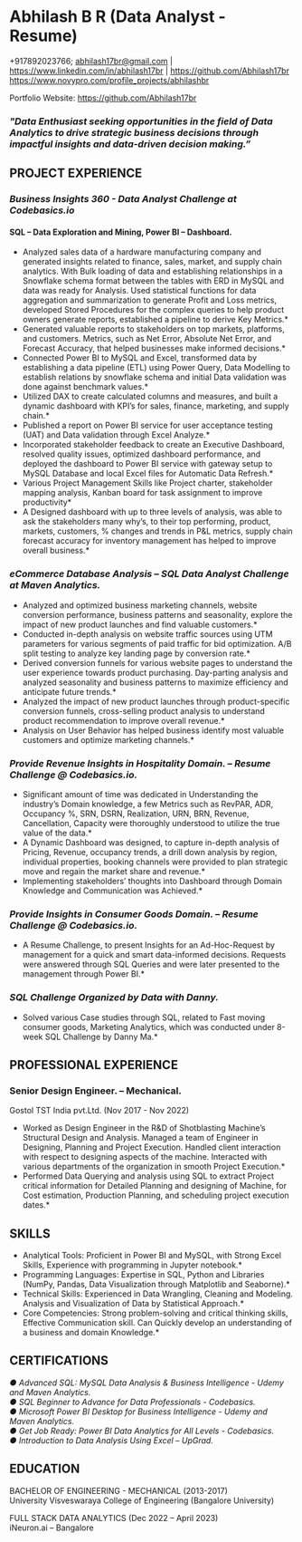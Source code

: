 # Abhilash B R (Data Analyst - Resume)

+917892023766; abhilash17br@gmail.com | https://www.linkedin.com/in/abhilash17br | https://github.com/Abhilash17br
https://www.novypro.com/profile_projects/abhilashbr 

Portfolio Website: https://github.com/Abhilash17br

### *"Data Enthusiast seeking opportunities in the field of Data Analytics to drive strategic business decisions through impactful    insights and data-driven decision making.”*

## PROJECT EXPERIENCE 
### *Business Insights 360 - Data Analyst Challenge at Codebasics.io*
#### SQL – Data Exploration and Mining, Power BI – Dashboard.	 	 	 	 	 	 	 	           
* Analyzed sales data of a hardware manufacturing company and generated insights related to finance, sales, market, and supply chain analytics. With Bulk loading of data and establishing relationships in a Snowflake schema format between the tables with ERD in MySQL and data was ready for Analysis. Used statistical functions for data aggregation and summarization to generate Profit and Loss metrics, developed Stored Procedures for the complex queries to help product owners generate reports, established a pipeline to derive Key Metrics.*
* Generated valuable reports to stakeholders on top markets, platforms, and customers. Metrics, such as Net Error, Absolute Net Error, and Forecast Accuracy, that helped businesses make informed decisions.*
* Connected Power BI to MySQL and Excel, transformed data by establishing a data pipeline (ETL) using Power Query, Data Modelling to establish relations by snowflake schema and initial Data validation was done against benchmark values.*
* Utilized DAX to create calculated columns and measures, and built a dynamic dashboard with KPI’s for sales, finance, marketing, and supply chain.*
* Published a report on Power BI service for user acceptance testing (UAT) and Data validation through Excel Analyze.*
* Incorporated stakeholder feedback to create an Executive Dashboard, resolved quality issues, optimized dashboard performance, and deployed the dashboard to Power BI service with gateway setup to MySQL Database and local Excel files for Automatic Data Refresh.*
* Various Project Management Skills like Project charter, stakeholder mapping analysis, Kanban board for task assignment to improve productivity*
* A Designed dashboard with up to three levels of analysis, was able to ask the stakeholders many why’s, to their top performing, product, markets, customers, % changes and trends in P&L metrics, supply chain forecast accuracy for inventory management has helped to improve overall business.*

### *eCommerce Database Analysis – SQL Data Analyst Challenge at Maven Analytics.*
* Analyzed and optimized business marketing channels, website conversion performance, business patterns and seasonality, explore the impact of new product launches and find valuable customers.*
* Conducted in-depth analysis on website traffic sources using UTM parameters for various segments of paid traffic for bid optimization. A/B split testing to analyze key landing page by conversion rate.*
* Derived conversion funnels for various website pages to understand the user experience towards product purchasing. Day-parting analysis and analyzed seasonality and business patterns to maximize efficiency and anticipate future trends.*
* Analyzed the impact of new product launches through product-specific conversion funnels, cross-selling product analysis to understand product recommendation to improve overall revenue.*
* Analysis on User Behavior has helped business identify most valuable customers and optimize marketing channels.*  

### *Provide Revenue Insights in Hospitality Domain. – Resume Challenge @ Codebasics.io.*
* Significant amount of time was dedicated in Understanding the industry’s Domain knowledge, a few Metrics such as RevPAR, ADR, Occupancy %, SRN, DSRN, Realization, URN, BRN, Revenue, Cancellation, Capacity were thoroughly understood to utilize the true value of the data.*
* A Dynamic Dashboard was designed, to capture in-depth analysis of Pricing, Revenue, occupancy trends, a drill down analysis by region, individual properties, booking channels were provided to plan strategic move and regain the market share and revenue.*
* Implementing stakeholders’ thoughts into Dashboard through Domain Knowledge and Communication was Achieved.*

### *Provide Insights in Consumer Goods Domain. – Resume Challenge @ Codebasics.io.*
* A Resume Challenge, to present Insights for an Ad-Hoc-Request by management for a quick and smart data-informed decisions. Requests were answered through SQL Queries and were later presented to the management through Power BI.*

### *SQL Challenge Organized by Data with Danny.*
* Solved various Case studies through SQL, related to Fast moving consumer goods, Marketing Analytics, which was conducted under 8-week SQL Challenge by Danny Ma.*

## PROFESSIONAL EXPERIENCE 

### Senior Design Engineer.  – Mechanical.  
Gostol TST India pvt.Ltd.  (Nov 2017 - Nov 2022)
* Worked as Design Engineer in the R&D of Shotblasting Machine’s Structural Design and Analysis. Managed a team of Engineer in Designing, Planning and Project Execution. Handled client interaction with respect to designing aspects of the machine. Interacted with various departments of the organization in smooth Project Execution.*  
* Performed Data Querying and analysis using SQL to extract Project critical information for Detailed Planning and designing of Machine, for Cost estimation, Production Planning, and scheduling project execution dates.*  

## SKILLS

* Analytical Tools: Proficient in Power BI and MySQL, with Strong Excel Skills, Experience with programming in Jupyter notebook.*  
* Programming Languages: Expertise in SQL, Python and Libraries (NumPy, Pandas, Data Visualization through Matplotlib and Seaborne).*  
* Technical Skills: Experienced in Data Wrangling, Cleaning and Modeling. Analysis and Visualization of Data by Statistical Approach.*  
* Core Competencies: Strong problem-solving and critical thinking skills, Effective Communication skill. 
                                    Can Quickly develop an understanding of a business and domain Knowledge.*  

## CERTIFICATIONS

*●	Advanced SQL: MySQL Data Analysis & Business Intelligence - Udemy and Maven Analytics.*  
*●	SQL Beginner to Advance for Data Professionals - Codebasics.*  
*●	Microsoft Power BI Desktop for Business Intelligence - Udemy and Maven Analytics.*  
*●	Get Job Ready: Power BI Data Analytics for All Levels - Codebasics.*  
*●	Introduction to Data Analysis Using Excel – UpGrad.*  

## EDUCATION 

BACHELOR OF ENGINEERING - MECHANICAL (2013-2017)  
University Visveswaraya College of Engineering (Bangalore University)

FULL STACK DATA ANALYTICS (Dec 2022 – April 2023)  
iNeuron.ai – Bangalore
